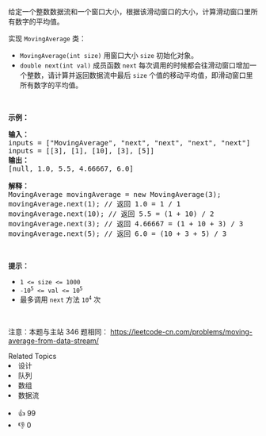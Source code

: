 <p>给定一个整数数据流和一个窗口大小，根据该滑动窗口的大小，计算滑动窗口里所有数字的平均值。</p>

<p>实现 <code>MovingAverage</code> 类：</p>

<ul> 
 <li><code>MovingAverage(int size)</code> 用窗口大小 <code>size</code> 初始化对象。</li> 
 <li><code>double next(int val)</code>&nbsp;成员函数 <code>next</code>&nbsp;每次调用的时候都会往滑动窗口增加一个整数，请计算并返回数据流中最后 <code>size</code> 个值的移动平均值，即滑动窗口里所有数字的平均值。</li> 
</ul>

<p>&nbsp;</p>

<p><strong>示例：</strong></p>

<pre>
<strong>输入：</strong>
inputs = ["MovingAverage", "next", "next", "next", "next"]
inputs = [[3], [1], [10], [3], [5]]
<strong>输出：</strong>
[null, 1.0, 5.5, 4.66667, 6.0]

<strong>解释：</strong>
MovingAverage movingAverage = new MovingAverage(3);
movingAverage.next(1); // 返回 1.0 = 1 / 1
movingAverage.next(10); // 返回 5.5 = (1 + 10) / 2
movingAverage.next(3); // 返回 4.66667 = (1 + 10 + 3) / 3
movingAverage.next(5); // 返回 6.0 = (10 + 3 + 5) / 3
</pre>

<p>&nbsp;</p>

<p><strong>提示：</strong></p>

<ul> 
 <li><code>1 &lt;= size &lt;= 1000</code></li> 
 <li><code>-10<sup>5</sup> &lt;= val &lt;= 10<sup>5</sup></code></li> 
 <li>最多调用 <code>next</code> 方法 <code>10<sup>4</sup></code> 次</li> 
</ul>

<p>&nbsp;</p>

<p>
 <meta charset="UTF-8" />注意：本题与主站 346&nbsp;题相同：&nbsp;<a href="https://leetcode-cn.com/problems/moving-average-from-data-stream/">https://leetcode-cn.com/problems/moving-average-from-data-stream/</a></p>

<div><div>Related Topics</div><div><li>设计</li><li>队列</li><li>数组</li><li>数据流</li></div></div><br><div><li>👍 99</li><li>👎 0</li></div>